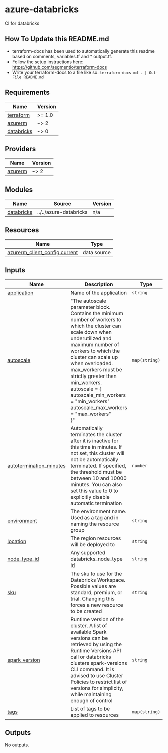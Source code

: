 # azure-databricks

CI for databricks

## How To Update this README.md

* terraform-docs has been used to automatically generate this readme based on comments, variables.tf and * output.tf.
* Follow the setup instructions here: https://github.com/segmentio/terraform-docs
* Write your terraform-docs to a file like so: `terraform-docs md . | Out-File README.md`

## Requirements

| Name | Version |
|------|---------|
| <a name="requirement_terraform"></a> [terraform](#requirement\_terraform) | >= 1.0 |
| <a name="requirement_azurerm"></a> [azurerm](#requirement\_azurerm) | ~> 2 |
| <a name="requirement_databricks"></a> [databricks](#requirement\_databricks) | ~> 0 |

## Providers

| Name | Version |
|------|---------|
| <a name="provider_azurerm"></a> [azurerm](#provider\_azurerm) | ~> 2 |

## Modules

| Name | Source | Version |
|------|--------|---------|
| <a name="module_databricks"></a> [databricks](#module\_databricks) | ../../azure-databricks | n/a |

## Resources

| Name | Type |
|------|------|
| [azurerm_client_config.current](https://registry.terraform.io/providers/hashicorp/azurerm/latest/docs/data-sources/client_config) | data source |

## Inputs

| Name | Description | Type | Default | Required |
|------|-------------|------|---------|:--------:|
| <a name="input_application"></a> [application](#input\_application) | Name of the application | `string` | n/a | yes |
| <a name="input_autoscale"></a> [autoscale](#input\_autoscale) | "The autoscale parameter block. Contains the minimum number of workers to which the cluster can scale down when underutilized and maximum number of workers to which the cluster can scale up when overloaded. max\_workers must be strictly greater than min\_workers.<br>autoscale = {<br>  autoscale\_min\_workers     = "min\_workers"<br>  autoscale\_max\_workers     = "max\_workers"<br>}" | `map(string)` | `null` | no |
| <a name="input_autotermination_minutes"></a> [autotermination\_minutes](#input\_autotermination\_minutes) | Automatically terminates the cluster after it is inactive for this time in minutes. If not set, this cluster will not be automatically terminated. If specified, the threshold must be between 10 and 10000 minutes. You can also set this value to 0 to explicitly disable automatic termination | `number` | n/a | yes |
| <a name="input_environment"></a> [environment](#input\_environment) | The environment name. Used as a tag and in naming the resource group | `string` | n/a | yes |
| <a name="input_location"></a> [location](#input\_location) | The region resources will be deployed to | `string` | `"northeurope"` | no |
| <a name="input_node_type_id"></a> [node\_type\_id](#input\_node\_type\_id) | Any supported databricks\_node\_type id | `string` | n/a | yes |
| <a name="input_sku"></a> [sku](#input\_sku) | The sku to use for the Databricks Workspace. Possible values are standard, premium, or trial. Changing this forces a new resource to be created | `string` | `"standard"` | no |
| <a name="input_spark_version"></a> [spark\_version](#input\_spark\_version) | Runtime version of the cluster. A list of available Spark versions can be retrieved by using the Runtime Versions API call or databricks clusters spark-versions CLI command. It is advised to use Cluster Policies to restrict list of versions for simplicity, while maintaining enough of control | `string` | n/a | yes |
| <a name="input_tags"></a> [tags](#input\_tags) | List of tags to be applied to resources | `map(string)` | `{}` | no |

## Outputs

No outputs.
